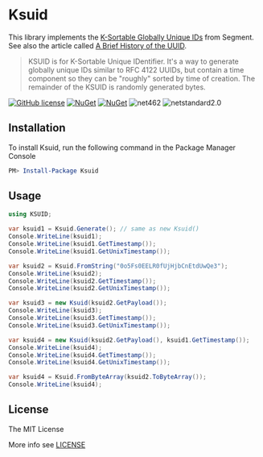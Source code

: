 # Ksuid

This library implements the [K-Sortable Globally Unique IDs](https://github.com/segmentio/ksuid) from Segment. See also the article called [A Brief History of the UUID](https://segment.com/blog/a-brief-history-of-the-uuid/).

> KSUID is for K-Sortable Unique IDentifier. It's a way to generate globally unique IDs similar to RFC 4122 UUIDs, but contain a time component so they can be "roughly" sorted by time of creation. The remainder of the KSUID is randomly generated bytes.

[![GitHub license](https://img.shields.io/badge/license-MIT-blue.svg)](https://raw.githubusercontent.com/JoyMoe/Ksuid/master/LICENSE)
[![NuGet](https://img.shields.io/nuget/v/Ksuid.svg)](https://www.nuget.org/packages/Ksuid)
[![NuGet](https://img.shields.io/nuget/vpre/Ksuid.svg)](https://www.nuget.org/packages/Ksuid/absoluteLatest)
![net462](https://img.shields.io/badge/.Net-4.6.2-brightgreen.svg)
![netstandard2.0](https://img.shields.io/badge/.Net-netstandard2.0-brightgreen.svg)

## Installation

To install Ksuid, run the following command in the Package Manager Console

```powershell
PM> Install-Package Ksuid
```

## Usage

```csharp
using KSUID;

var ksuid1 = Ksuid.Generate(); // same as new Ksuid()
Console.WriteLine(ksuid1);
Console.WriteLine(ksuid1.GetTimestamp());
Console.WriteLine(ksuid1.GetUnixTimestamp());

var ksuid2 = Ksuid.FromString("0o5Fs0EELR0fUjHjbCnEtdUwQe3");
Console.WriteLine(ksuid2);
Console.WriteLine(ksuid2.GetTimestamp());
Console.WriteLine(ksuid2.GetUnixTimestamp());

var ksuid3 = new Ksuid(ksuid2.GetPayload());
Console.WriteLine(ksuid3);
Console.WriteLine(ksuid3.GetTimestamp());
Console.WriteLine(ksuid3.GetUnixTimestamp());

var ksuid4 = new Ksuid(ksuid2.GetPayload(), ksuid1.GetTimestamp());
Console.WriteLine(ksuid4);
Console.WriteLine(ksuid4.GetTimestamp());
Console.WriteLine(ksuid4.GetUnixTimestamp());

var ksuid4 = Ksuid.FromByteArray(ksuid2.ToByteArray());
Console.WriteLine(ksuid4);
```

## License

The MIT License

More info see [LICENSE](LICENSE)
